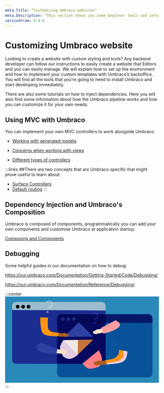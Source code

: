 ```yaml
---
meta.Title: “Customizing Umbraco websites"
meta.Description: “This section shows you some beginner tools and information to get your started with Umbraco 8. From making a local installation to extending the backoffice.”
versionFrom: 8.0.0
---
```

# Customizing Umbraco website

Looking to create a website with custom styling and tools? Any backend developer can follow our instructions to easily create a website that Editors and you can easily manage. We will explain how to set up the environment and how to implement your custom templates with Umbraco’s backoffice. You will find all the tools that you’re going to need to install Umbraco and start developing immediately. 

There are also some tutorials on how to inject dependencies. Here you will also find some information about how the Umbraco pipeline works and how you can customize it for your own needs.


## Using MVC with Umbraco 

You can implement your own MVC controllers to work alongside Umbraco.

- [Working with generated models](https://our.umbraco.com/documentation/Reference/Templating/Modelsbuilder/)

- [Concerns when working with views](https://our.umbraco.com/Documentation/Reference/Templating/Mvc)

- [Different types of controllers](https://our.umbraco.com/documentation/Implementation/Controllers)


:::links
##There are two concepts that are Umbraco specific that might prove useful to learn about:
- [Surface Controllers](https://our.umbraco.com/documentation/Reference/Routing/surface-controllers)
- [Default routing](https://our.umbraco.com/documentation/Implementation/Default-Routing/Controller-Selection) 
::: 


## Dependency Injection and Umbraco's Composition

Umbraco is composed of components, programmatically you can add your own components and customise Umbraco at application startup. 

[Composing and Components](https://our.umbraco.com/documentation/Implementation/Composing ) 

## Debugging

Some helpful guides in our documentation on how to debug:

https://our.umbraco.com/Documentation/Getting-Started/Code/Debugging/

https://our.umbraco.com/Documentation/Reference/Debugging/

:::center
![Umbraco packages](images/corona_blogpost_05SoMe_768x432px.png)
:::





